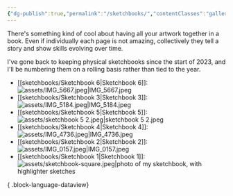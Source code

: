 ```yaml
---
{"dg-publish":true,"permalink":"/sketchbooks/","contentClasses":"gallery","noteIcon":"","created":"2023-11-06"}
---
```


There's something kind of cool about having all your artwork together in a book. Even if individually each page is not amazing, collectively they tell a story and show skills evolving over time.

I've gone back to keeping physical sketchbooks since the start of 2023, and I'll be numbering them on a rolling basis rather than tied to the year.
- [[sketchbooks/Sketchbook 6\|Sketchbook 6]]: ![assets/IMG_5667.jpeg|IMG_5667.jpeg](/img/user/assets/IMG_5667.jpeg)
- [[sketchbooks/Sketchbook 3\|Sketchbook 3]]: ![assets/IMG_5184.jpeg|IMG_5184.jpeg](/img/user/assets/IMG_5184.jpeg)
- [[sketchbooks/Sketchbook 5\|Sketchbook 5]]: ![assets/sketchbook 5 2.jpeg|sketchbook 5 2.jpeg](/img/user/assets/sketchbook%205%202.jpeg)
- [[sketchbooks/Sketchbook 4\|Sketchbook 4]]: ![assets/IMG_4736.jpeg|IMG_4736.jpeg](/img/user/assets/IMG_4736.jpeg)
- [[sketchbooks/Sketchbook 2\|Sketchbook 2]]: ![assets/IMG_0157.jpeg|IMG_0157.jpeg](/img/user/assets/IMG_0157.jpeg)
- [[sketchbooks/Sketchbook 1\|Sketchbook 1]]: ![assets/sketchbook-square.jpeg|photo of my sketchbook, with highlighter sketches](/img/user/assets/sketchbook-square.jpeg)

{ .block-language-dataview}

